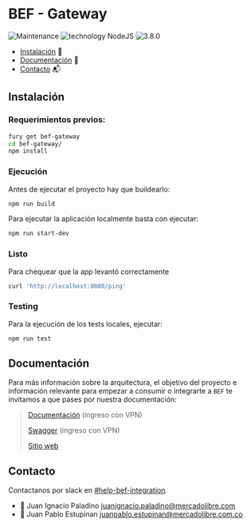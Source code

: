 # BEF - Gateway

![Maintenance](https://img.shields.io/badge/maintained%3F-yes-green.svg)
![technology NodeJS](https://img.shields.io/badge/technology-nodejs-green.svg)
![3.8.0](https://img.shields.io/badge/version-v14-green.svg)

- [Instalación](#instalación) 🚀
- [Documentación](#documentación) 📖
- [Contacto](#contacto) 📬

## Instalación

### Requerimientos previos:

```sh
fury get bef-gateway
cd bef-gateway/
npm install
```

### Ejecución

Antes de ejecutar el proyecto hay que buildearlo:
```sh
npm run build
```

Para ejecutar la aplicación localmente basta con ejecutar:
```sh
npm run start-dev
```

### Listo
Para chequear que la app levantó correctamente
```sh
curl 'http://localhost:8080/ping'
```

### Testing
Para la ejecución de los tests locales, ejecutar:
````sh
npm run test
````

## Documentación

Para más información sobre la arquitectura, el objetivo del proyecto e información relevante para empezar a consumir o 
integrarte a `BEF` te invitamos a que pases por nuestra documentación:

> <a href="http://furydocs.io/bef-schema-registry/guide" target="_blank">Documentación</a> (ingreso con VPN)
>
> <a href="https://furydocs.io/bef-gateway/specs" target="_blank">Swagger</a> (ingreso con VPN)
>
> <a href="https://alejandria-int.prodeng-internal.mercadolibre.com/group/bef" target="_blank">Sitio web</a>

## Contacto

Contactanos por slack en [#help-bef-integration](https://meli.slack.com/archives/C029D4X69HB).

- 📌 Juan Ignacio Paladino juanignacio.paladino@mercadolibre.com 
- 📌 Juan Pablo Estupinan juanpablo.estupinan@mercadolibre.com.co
